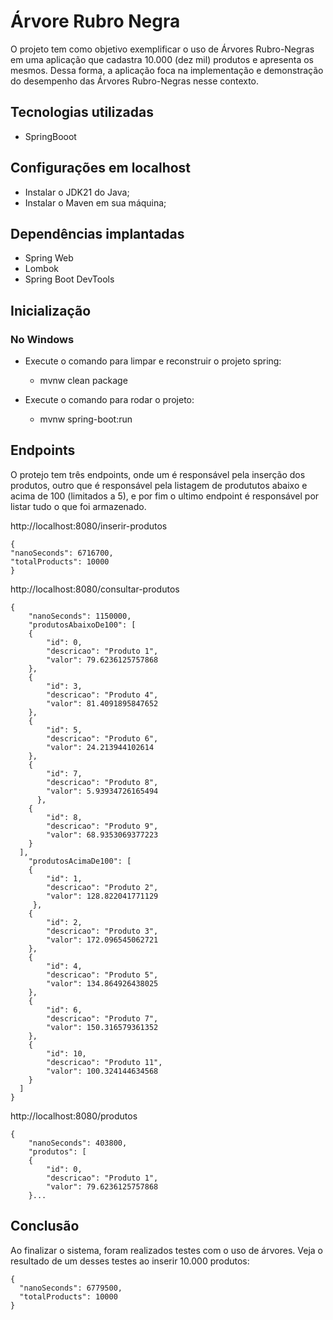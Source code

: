 # Árvore Rubro Negra 

O projeto tem como objetivo exemplificar o uso de Árvores Rubro-Negras em uma aplicação que cadastra 10.000 (dez mil) produtos e apresenta os mesmos. Dessa forma, a aplicação foca na implementação e demonstração do desempenho das Árvores Rubro-Negras nesse contexto.

## Tecnologias utilizadas

- SpringBooot

## Configurações em localhost
    
  - Instalar o JDK21 do Java; 
  - Instalar o Maven em sua máquina;


## Dependências implantadas

- Spring Web
- Lombok
- Spring Boot DevTools

## Inicialização

### No Windows

  - Execute o comando para limpar e reconstruir o projeto spring:
    -  mvnw clean package
        
  - Execute o comando para rodar o projeto:
    - mvnw spring-boot:run

## Endpoints

O protejo tem três endpoints, onde um é responsável pela inserção dos produtos, outro que é responsável pela listagem de prodututos abaixo e acima de 100 (limitados a 5), e por fim o ultimo endpoint é responsável por listar tudo o que foi armazenado.

http://localhost:8080/inserir-produtos

    {
  	"nanoSeconds": 6716700,
  	"totalProducts": 10000
    }

http://localhost:8080/consultar-produtos

    {
        "nanoSeconds": 1150000,
        "produtosAbaixoDe100": [
        {
            "id": 0,
            "descricao": "Produto 1",
            "valor": 79.6236125757868
        },
        {
            "id": 3,
            "descricao": "Produto 4",
            "valor": 81.4091895847652
        },
        {
            "id": 5,
            "descricao": "Produto 6",
            "valor": 24.213944102614
        },
        {
            "id": 7,
            "descricao": "Produto 8",
            "valor": 5.93934726165494
          },
        {
            "id": 8,
            "descricao": "Produto 9",
            "valor": 68.9353069377223
        }
      ],
        "produtosAcimaDe100": [
        {
            "id": 1,
            "descricao": "Produto 2",
            "valor": 128.822041771129
         },
        {
            "id": 2,
            "descricao": "Produto 3",
            "valor": 172.096545062721
        },
        {
            "id": 4,
            "descricao": "Produto 5",
            "valor": 134.864926438025
        },
        {
            "id": 6,
            "descricao": "Produto 7",
            "valor": 150.316579361352
        },
        {
            "id": 10,
            "descricao": "Produto 11",
            "valor": 100.324144634568
        }
      ]
    }

http://localhost:8080/produtos

    {
        "nanoSeconds": 403800,
        "produtos": [
        {
            "id": 0,
            "descricao": "Produto 1",
            "valor": 79.6236125757868
        }...


## Conclusão

Ao finalizar o sistema, foram realizados testes com o uso de árvores. Veja o resultado de um desses testes ao inserir 10.000 produtos:

    {
      "nanoSeconds": 6779500,
      "totalProducts": 10000
    }

